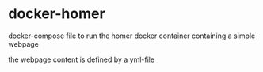 # docker-homer
docker-compose file to run the homer docker container containing a simple webpage

the webpage content is defined by a yml-file
